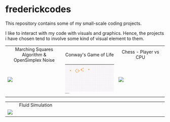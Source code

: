 # frederickcodes
This repository contains some of my small-scale coding projects.

I like to interact with my code with visuals and graphics. Hence, the projects i have chosen tend to involve some kind of visual element to them.

<table>
  <tr>
    <td align="middle" width="300">Marching Squares Algorithm & OpenSimplex Noise</td>
     <td align="middle" width="300">Conway's Game of Life</td>
     <td align="middle" width="300">Chess - Player vs CPU</td>
  </tr>
  <tr>
    <td valign="middle"><img src="https://github.com/frederickpek/frederickcodes/blob/master/Marching%20Squares%20Algorithm/gifs/MSA_SimplexNoise_Interpolation.gif"></td>
    <td valign="middle"><img src="https://github.com/frederickpek/frederickcodes/blob/master/Conway's%20Game%20of%20Life/gifs/Game%20of%20Life%20-%20Gosper's%20Glider%20Gun.gif"></td>
    <td valign="middle"><img src="https://github.com/frederickpek/frederickcodes/blob/master/Chess%20-%20with%20cpu%20player/gifs/Checkmate!.gif"></td>
  </tr>
</table>

<table>
  <tr>
    <td align="middle" width="300">Fluid Simulation</td>
    <td align="middle" width="300"> </td>
    <td align="middle" width="300"> </td>
  </tr>
  <tr>
    <td valign="middle"><img src="https://github.com/frederickpek/frederickcodes/blob/master/Fluid%20Simulation/gifs/gif3.gif"></td>
    <td valign="middle"> </td>
    <td valign="middle"> </td>
  </tr>
 </table>
